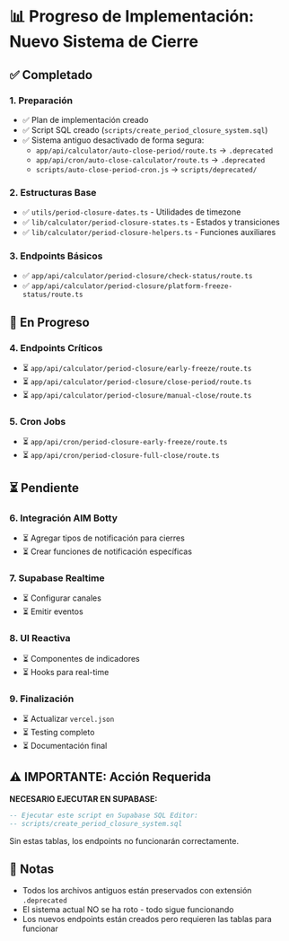 # 📊 Progreso de Implementación: Nuevo Sistema de Cierre

## ✅ Completado

### 1. Preparación
- ✅ Plan de implementación creado
- ✅ Script SQL creado (`scripts/create_period_closure_system.sql`)
- ✅ Sistema antiguo desactivado de forma segura:
  - `app/api/calculator/auto-close-period/route.ts` → `.deprecated`
  - `app/api/cron/auto-close-calculator/route.ts` → `.deprecated`
  - `scripts/auto-close-period-cron.js` → `scripts/deprecated/`

### 2. Estructuras Base
- ✅ `utils/period-closure-dates.ts` - Utilidades de timezone
- ✅ `lib/calculator/period-closure-states.ts` - Estados y transiciones
- ✅ `lib/calculator/period-closure-helpers.ts` - Funciones auxiliares

### 3. Endpoints Básicos
- ✅ `app/api/calculator/period-closure/check-status/route.ts`
- ✅ `app/api/calculator/period-closure/platform-freeze-status/route.ts`

## 🚧 En Progreso

### 4. Endpoints Críticos
- ⏳ `app/api/calculator/period-closure/early-freeze/route.ts`
- ⏳ `app/api/calculator/period-closure/close-period/route.ts`
- ⏳ `app/api/calculator/period-closure/manual-close/route.ts`

### 5. Cron Jobs
- ⏳ `app/api/cron/period-closure-early-freeze/route.ts`
- ⏳ `app/api/cron/period-closure-full-close/route.ts`

## ⏳ Pendiente

### 6. Integración AIM Botty
- ⏳ Agregar tipos de notificación para cierres
- ⏳ Crear funciones de notificación específicas

### 7. Supabase Realtime
- ⏳ Configurar canales
- ⏳ Emitir eventos

### 8. UI Reactiva
- ⏳ Componentes de indicadores
- ⏳ Hooks para real-time

### 9. Finalización
- ⏳ Actualizar `vercel.json`
- ⏳ Testing completo
- ⏳ Documentación final

## ⚠️ IMPORTANTE: Acción Requerida

**NECESARIO EJECUTAR EN SUPABASE:**
```sql
-- Ejecutar este script en Supabase SQL Editor:
-- scripts/create_period_closure_system.sql
```

Sin estas tablas, los endpoints no funcionarán correctamente.

## 📝 Notas

- Todos los archivos antiguos están preservados con extensión `.deprecated`
- El sistema actual NO se ha roto - todo sigue funcionando
- Los nuevos endpoints están creados pero requieren las tablas para funcionar

